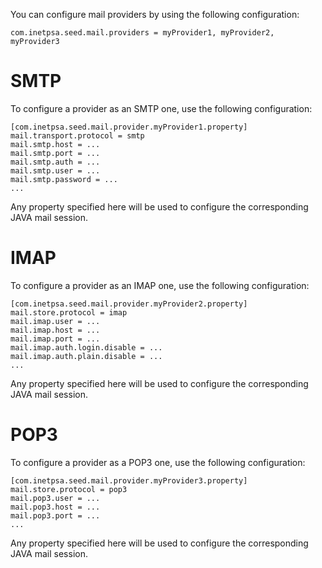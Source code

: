 You can configure mail providers by using the following configuration:
 
    com.inetpsa.seed.mail.providers = myProvider1, myProvider2, myProvider3
    
# SMTP
    
To configure a provider as an SMTP one, use the following configuration:

    [com.inetpsa.seed.mail.provider.myProvider1.property]
    mail.transport.protocol = smtp
    mail.smtp.host = ...
    mail.smtp.port = ...
    mail.smtp.auth = ...
    mail.smtp.user = ...
    mail.smtp.password = ...
    ...
    
Any property specified here will be used to configure the corresponding JAVA mail session.

# IMAP
    
To configure a provider as an IMAP one, use the following configuration:

    [com.inetpsa.seed.mail.provider.myProvider2.property]
    mail.store.protocol = imap
    mail.imap.user = ...
    mail.imap.host = ...
    mail.imap.port = ...
    mail.imap.auth.login.disable = ...
    mail.imap.auth.plain.disable = ...
    ...
    
Any property specified here will be used to configure the corresponding JAVA mail session.

# POP3
    
To configure a provider as a POP3 one, use the following configuration:

    [com.inetpsa.seed.mail.provider.myProvider3.property]
    mail.store.protocol = pop3
    mail.pop3.user = ...
    mail.pop3.host = ...
    mail.pop3.port = ...
    ...
    
Any property specified here will be used to configure the corresponding JAVA mail session.
